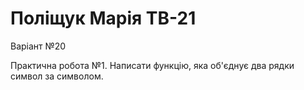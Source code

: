 # Поліщук Марія ТВ-21
Варіант №20

Практична робота №1. Написати функцію, яка об'єднує два рядки символ за символом.
